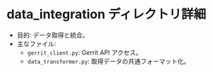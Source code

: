 # data_integration ディレクトリ詳細

- 目的: データ取得と統合。
- 主なファイル:
  - `gerrit_client.py`: Gerrit API アクセス。
  - `data_transformer.py`: 取得データの共通フォーマット化。
